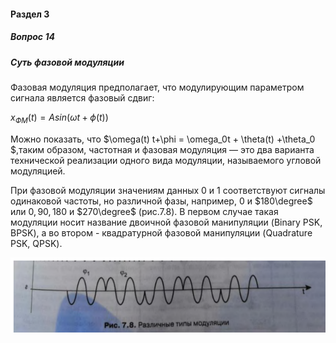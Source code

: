 #### Раздел 3

##### Вопрос 14

##### Суть фазовой модуляции

Фазовая модуляция предполагает, что модулирующим параметром  сигнала является фазовый сдвиг:

$x_{ФМ}(t)=Asin(\omega t + \phi(t))$

Можно показать, что $\omega(t) t+\phi = \omega_0t + \theta(t) +\theta_0 $,таким образом, частотная  и фазовая модуляция — это два варианта технической реализации одного  вида модуляции, называемого угловой модуляцией.

При фазовой модуляции значениям данных 0 и 1 соответствуют сигналы одинаковой частоты, но различной фазы, например, 0 и $180\degree$ или $0, 90, 180$ и $270\degree$ (рис.7.8). В первом случае такая модуляции носит название двоичной фазовой манипуляции (Binary PSK, BPSK), а во втором - квадратурной фазовой манипуляции (Quadrature PSK, QPSK).

![image-20220622160801282](Answer_3_14/image-20220622160801282.png)

